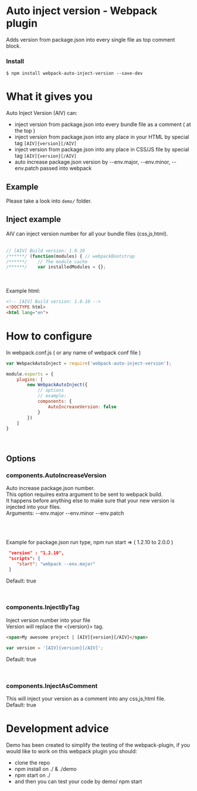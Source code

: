 # Auto inject version - Webpack plugin
Adds version from package.json into every single file as top comment block.

### Install

```console
$ npm install webpack-auto-inject-version --save-dev
```

# What it gives you
Auto Inject Version (AIV) can:
- inject version from package.json into every bundle file as a comment ( at the top )
- inject version from package.json into any place in your HTML by special tag `[AIV]{version}[/AIV]`
- inject version from package.json into any place in CSS/JS file by special tag `[AIV]{version}[/AIV]`
- auto increase package.json version by --env.major, --env.minor, --env.patch passed into webpack

## Example
Please take a look into `demo/` folder.

## Inject example
AIV can inject version number for all your bundle files (css,js,html).<br><br>
```js
// [AIV] Build version: 1.0.10
/******/ (function(modules) { // webpackBootstrap
/******/ 	// The module cache
/******/ 	var installedModules = {};
```
<br><br>
Example html:
```html
<!-- [AIV] Build version: 1.0.10 -->
<!DOCTYPE html>
<html lang="en">
```


# How to configure
In webpack.conf.js ( or any name of webpack conf file )
```js
var WebpackAutoInject = require('webpack-auto-inject-version');

module.exports = {
    plugins: [
        new WebpackAutoInject({
            // options
            // example:
            components: {
                AutoIncreaseVersion: false
            }
        })
    ]
}
```

<br>

## Options

### components.AutoIncreaseVersion
Auto increase package.json number. <br>
This option requires extra argument to be sent to webpack build. <br>
It happens before anything else to make sure that your new version is injected into your files.<br>
Arguments: --env.major --env.minor --env.patch<br><br>

<br>

Example for package.json run type, npm run start => ( 1.2.10 to 2.0.0 )
```json
 "version" : "1.2.10",
 "scripts": {
    "start": "webpack --env.major"
 }
```
Default: true

<br>

### components.InjectByTag
Inject version number into your file<br>
Version will replace the <{version}> tag.<br>
```html
<span>My awesome project | [AIV]{version}[/AIV]</span>
```
```js
var version = '[AIV]{version}[/AIV]';
```
Default: true


<br>

### components.InjectAsComment
This will inject your version as a comment into any css,js,html file.<br>
Default: true

# Development advice
Demo has been created to simplify the testing of the webpack-plugin,
if you would like to work on this webpack plugin you should:
* clone the repo
* npm install on ./ & ./demo
* npm start on ./
* and then you can test your code by demo/ npm start



